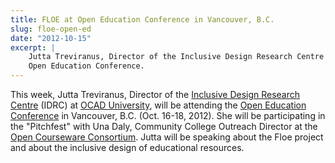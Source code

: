 ```yaml
---
title: FLOE at Open Education Conference in Vancouver, B.C.
slug: floe-open-ed
date: "2012-10-15"
excerpt: |
    Jutta Treviranus, Director of the Inclusive Design Research Centre (IDRC) at OCAD University will be attending the
    Open Education Conference.
---
```


This week, Jutta Treviranus, Director of the [Inclusive Design Research Centre](https://idrc.ocadu.ca/)
(IDRC) at [OCAD University](https://www.ocadu.ca/), will be attending the
[Open Education Conference](https://openedconference.org/2012/) in Vancouver, B.C.
(<time datetime="2021-10-16">Oct. 16</time>-<time datetime="2012-10-18">18, 2012</time>). She will be participating in
the "Pitchfest" with Una Daly, Community College Outreach Director at the
[Open Courseware Consortium](https://www.oeconsortium.org/). Jutta will be speaking about the Floe project and about the
inclusive design of educational resources.
